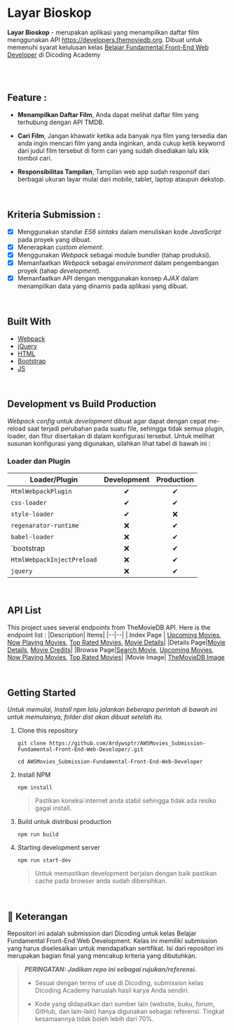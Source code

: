 # Layar Bioskop

**Layar Bioskop** -  merupakan aplikasi yang menampilkan daftar film menggunakan API https://developers.themoviedb.org. Dibuat untuk memenuhi syarat kelulusan kelas [Belajar Fundamental Front-End Web Developer](https://www.dicoding.com/academies/163) di Dicoding Academy


<br clear="both">

<div align="center">
   
</div>

<br clear="both">

## Feature :

* **Menampilkan Daftar Film**,
Anda dapat melihat daftar film yang terhubung dengan API TMDB.

* **Cari Film**,
Jangan khawatir ketika ada banyak nya film yang tersedia dan anda ingin mencari film yang anda inginkan, anda cukup ketik keyworrd dari judul film tersebut di form cari yang sudah disediakan lalu klik tombol cari.

* **Responsibilitas Tampilan**,
Tampilan web app sudah responsif dari berbagai ukuran layar mulai dari mobile, tablet, laptop ataupun dekstop.

<br clear="both">

## Kriteria Submission :

- [x] Menggunakan standar _ES6 sintaks_ dalam menuliskan kode _JavaScript_ pada proyek yang dibuat.
- [x] Menerapkan _custom element_.
- [x] Menggunakan _Webpack_ sebagai module bundler (tahap produksi).
- [x] Memanfaatkan _Webpack_ sebagai _environment_ dalam pengembangan proyek (tahap _development_).
- [x] Memanfaatkan API dengan menggunakan konsep _AJAX_ dalam menampilkan data yang dinamis pada aplikasi yang dibuat.

<br clear="both">

## Built With
- [Webpack](https://webpack.js.org/)
- [jQuery](https://jquery.com/)
- [HTML](https://www.w3schools.com/html/)
- [Bootstrap](https://getbootstrap.com/)
- [JS](https://www.javascript.com/)

<br clear="both">

## Development vs Build Production

*Webpack config* untuk *development* dibuat agar dapat dengan cepat me-reload saat terjadi perubahan pada suatu file, sehingga tidak semua plugin, loader, dan fitur disertakan di dalam konfigurasi tersebut. Untuk melihat susunan konfigurasi yang digunakan, silahkan lihat tabel di bawah ini :

### Loader dan Plugin

| Loader/Plugin              | Development | Production |
| -------------------------- | :---------: | :--------: |
| `HtmlWebpackPlugin`        | ✔          | ✔          |
| `css-loader`               | ✔          | ✔          |
| `style-loader`             | ✔          | ❌          |
| `regenarator-runtime`      | ❌          | ✔          |
| `babel-loader`             | ❌          | ✔          |
| `bootstrap                 | ❌          | ✔          |
| `HtmlWebpackInjectPreload` | ❌          | ✔          |
| `jquery`                   | ❌          | ✔          |

<br clear="both">

## API List

This project uses several endpoints from TheMovieDB API. Here is the endpoint list :
|Description| Items|
|--|--|
| Index Page | [Upcoming Movies](https://developers.themoviedb.org/3/movies/get-upcoming), [Now Playing Movies](https://developers.themoviedb.org/3/movies/get-now-playing), [Top Rated Movies](https://developers.themoviedb.org/3/movies/get-top-rated-movies), [Movie Details](https://developers.themoviedb.org/3/movies/get-movie-details)|
|Details Page|[Movie Details](https://developers.themoviedb.org/3/movies/get-movie-details), [Movie Credits](https://developers.themoviedb.org/3/movies/get-movie-credits)|
|Browse Page|[Search Movie](https://developers.themoviedb.org/3/search/search-movies), [Upcoming Movies](https://developers.themoviedb.org/3/movies/get-upcoming), [Now Playing Movies](https://developers.themoviedb.org/3/movies/get-now-playing), [Top Rated Movies](https://developers.themoviedb.org/3/movies/get-top-rated-movies)|
|Movie Image| [TheMovieDB Image](https://developers.themoviedb.org/3/getting-started/images)

<br clear="both">

## Getting Started

*Untuk memulai, Install npm lalu jalankan beberapa perintah di bawah ini untuk memulainya, folder dist akan dibuat setelah itu.*

1. Clone this repository
   
   `git clone https://github.com/Ardywsptr/AWSMovies_Submission-Fundamental-Front-End-Web-Developer/.git`

    `cd AWSMovies_Submission-Fundamental-Front-End-Web-Developer`
   
2. Install NPM
   
   `npm install`
   
   > Pastikan koneksi internet anda stabil sehingga tidak ada resiko gagal install.

3. Build untuk distribusi production

   `npm run build`
   
4. Starting development server

   `npm run start-dev`

   > Untuk memastikan development berjalan dengan baik pastikan cache pada browser anda sudah dibersihkan.

<br clear="both">

## 📃 Keterangan

Repositori ini adalah submission dari Dicoding untuk kelas Belajar Fundamental Front-End Web Development. Kelas ini memiliki submission yang harus diselesaikan untuk mendapatkan sertifikat. Isi dari repositori ini merupakan bagian final yang mencakup kriteria yang dibutuhkan.

> **_PERINGATAN: Jadikan repo ini sebagai rujukan/referensi._**
>
> - Sesuai dengan terms of use di Dicoding, submission kelas Dicoding Academy haruslah hasil karya Anda sendiri.
>
> - Kode yang didapatkan dari sumber lain (website, buku, forum, GitHub, dan lain-lain) hanya digunakan sebagai referensi. Tingkat kesamaannya tidak boleh lebih dari 70%.

<br clear="both">
<br clear="both">

